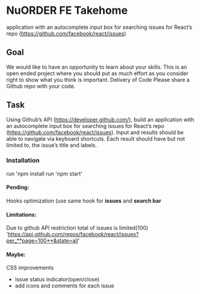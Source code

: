 # NuORDER FE Takehome
application with an autocomplete input box for searching issues for React’s repo (https://github.com/facebook/react/issues)

## Goal
We would like to have an opportunity to learn about your skills. This is an open ended project
where you should put as much effort as you consider right to show what you think is important.
Delivery of Code
Please share a Github repo with your code.

## Task
Using Github’s API (https://developer.github.com/), build an application with an autocomplete
input box for searching issues for React’s repo (https://github.com/facebook/react/issues). Input
and results should be able to navigate via keyboard shortcuts. Each result should have but not
limited to, the issue’s title and labels.

### Installation
run 'npm install
run 'npm start'

#### Pending:
Hooks optimization (use same hook for **issues** and **search bar**
#### Limitations:
Due to github API restriction total of issues is limited(100)
'https://api.github.com/repos/facebook/react/issues?per_**page=100**&state=all'
#### Maybe:
CSS improvements
- issue status indicator(open/close)
- add icons and comments for each issue
